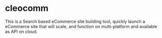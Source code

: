 cleocomm
========

This is a Search based eCommerce site building tool, quickly launch a eCommerce site that will scale, and function on multi-platform and available as API on cloud.
